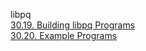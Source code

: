libpq  
[30.19. Building libpq Programs](https://www.postgresql.org/docs/8.4/static/libpq-build.html)  
[30.20. Example Programs](https://www.postgresql.org/docs/8.4/static/libpq-example.html)

